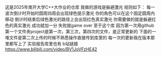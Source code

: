 这是2025年南开大学C++大作业的仓库
我做的游戏是躲避激光
规则如下：
每一波次倒计时开始时圆周四周会出现绿色提示激光
你的角色可以在这个固定圆周内移动
倒计时结束后绿色激光的路径上会出现红色真实激光
你需要做的就是躲避红色的真实激光
成功就加一分
失败就game over
至于这个库
因为第一次用github
第一个文件夹project是第一次，第三次，第四次的文件，是正常更新的
下面的一堆文件是第二次上传的时候不熟悉操作直接传到库里的
每一次的更新我在版本那里都写上了
实验报告库里也有
b站链接
https://www.bilibili.com/video/BV1JoVFzHE42
